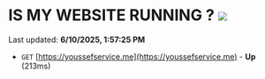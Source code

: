 # IS MY WEBSITE RUNNING ? [![](https://img.shields.io/static/v1?label=Sponsor&message=%E2%9D%A4&logo=GitHub&color=%23fe8e86)](https://github.com/sponsors/Youssef-Lehmam)

Last updated: **6/10/2025, 1:57:25 PM**

- `GET` [https://youssefservice.me](https://youssefservice.me) - **Up** (213ms)
